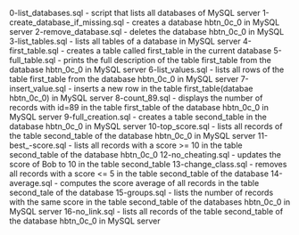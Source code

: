 0-list_databases.sql - script that lists all databases of MySQL server
1-create_database_if_missing.sql - creates a database hbtn_0c_0 in MySQL server
2-remove_database.sql - deletes the database hbtn_0c_0 in MySQL
3-list_tables.sql - lists all tables of a database in MySQL server
4-first_table.sql - creates a table called first_table in the current database
5-full_table.sql - prints the full description of the table first_table from the database hbtn_0c_0 in MySQL server
6-list_values.sql - lists all rows of the table first_table from the database hbtn_0c_0 in MySQL server
7-insert_value.sql - inserts a new row in the table first_table(databae hbtn_0c_0) in MySQL server
8-count_89.sql - displays the number of records with id=89 in the table first_table of the database hbtn_0c_0 in MySQL server
9-full_creation.sql - creates a table second_table in the database hbtn_0c_0 in MySQL server
10-top_score.sql - lists all records of the table second_table of the database hbtn_0c_0 in MySQL server
11-best_-score.sql - lists all records with a score >= 10 in the table second_table of the database hbtn_0c_0
12-no_cheating.sql - updates the score of Bob to 10 in the table second_table
13-change_class.sql - removes all records with a score <= 5 in the table second_table of the database
14-average.sql - computes the score average of all records in the table second_tale of the database
15-groups.sql - lists the number of records with the same score in the table second_table of the databases hbtn_0c_0 in MySQL server
16-no_link.sql - lists all records of the table second_table of the database hbtn_0c_0 in MySQL server
